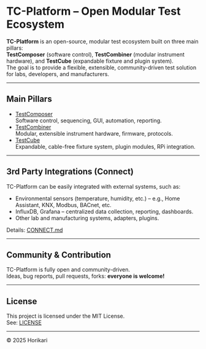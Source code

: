 # TC-Platform – Open Modular Test Ecosystem

**TC-Platform** is an open-source, modular test ecosystem built on three main pillars:  
**TestComposer** (software control), **TestCombiner** (modular instrument hardware), and **TestCube** (expandable fixture and plugin system).  
The goal is to provide a flexible, extensible, community-driven test solution for labs, developers, and manufacturers.

---

## Main Pillars

- [TestComposer](https://github.com/Horikari/TestComposer)  
  Software control, sequencing, GUI, automation, reporting.
- [TestCombiner](https://github.com/Horikari/TestCombiner)  
  Modular, extensible instrument hardware, firmware, protocols.
- [TestCube](https://github.com/Horikari/TestCube)  
  Expandable, cable-free fixture system, plugin modules, RPi integration.

---

## 3rd Party Integrations (Connect)

TC-Platform can be easily integrated with external systems, such as:
- Environmental sensors (temperature, humidity, etc.) – e.g., Home Assistant, KNX, Modbus, BACnet, etc.
- InfluxDB, Grafana – centralized data collection, reporting, dashboards.
- Other lab and manufacturing systems, adapters, plugins.

Details: [CONNECT.md](CONNECT.md)

---

## Community & Contribution

TC-Platform is fully open and community-driven.  
Ideas, bug reports, pull requests, forks: **everyone is welcome!**

---

## License

This project is licensed under the MIT License.  
See: [LICENSE](LICENSE)

---

© 2025 Horikari
